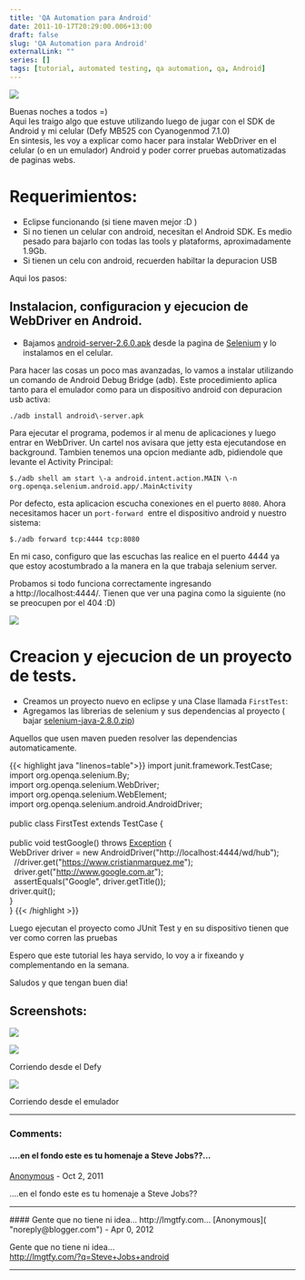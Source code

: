 ```yaml
---
title: 'QA Automation para Android'
date: 2011-10-17T20:29:00.006+13:00
draft: false
slug: 'QA Automation para Android'
externalLink: ""
series: []
tags: [tutorial, automated testing, qa automation, qa, Android]
---
```


[![](http://1.bp.blogspot.com/-3-TPRd7SScA/TpvWkB6zSYI/AAAAAAAAJsk/jMcs_w7-KUs/s200/screenshot13.png)](http://1.bp.blogspot.com/-3-TPRd7SScA/TpvWkB6zSYI/AAAAAAAAJsk/jMcs_w7-KUs/s1600/screenshot13.png)

Buenas noches a todos =)  
Aqui les traigo algo que estuve utilizando luego de jugar con el SDK de Android y mi celular (Defy MB525 con Cyanogenmod 7.1.0)  
En sintesis, les voy a explicar como hacer para instalar WebDriver en el celular (o en un emulador) Android y poder correr pruebas automatizadas de paginas webs.  


# Requerimientos:  
  
- Eclipse funcionando (si tiene maven mejor :D )
- Si no tienen un celular con android, necesitan el Android SDK. Es medio pesado para bajarlo con todas las tools y plataforms, aproximadamente 1.9Gb.
- Si tienen un celu con android, recuerden habiltar la depuracion USB 

Aqui los pasos:

## Instalacion, configuracion y ejecucion de WebDriver en Android.

- Bajamos [android-server-2.6.0.apk](http://selenium.googlecode.com/files/android-server-2.6.0.apk) desde la pagina de [Selenium](http://code.google.com/p/selenium/) y lo instalamos en el celular.

Para hacer las cosas un poco mas avanzadas, lo vamos a instalar utilizando un comando de Android Debug Bridge (adb). Este procedimiento aplica tanto para el emulador como para un dispositivo android con depuracion usb activa:

```
./adb install android\-server.apk
```

Para ejecutar el programa, podemos ir al menu de aplicaciones y luego entrar en WebDriver. Un cartel nos avisara que jetty esta ejecutandose en background. Tambien tenemos una opcion mediante adb, pidiendole que levante el Activity Principal:

```
$./adb shell am start \-a android.intent.action.MAIN \-n org.openqa.selenium.android.app/.MainActivity
```

Por defecto, esta aplicacion escucha conexiones en el puerto `8080`. Ahora necesitamos hacer un `port-forward`  entre el dispositivo android y nuestro sistema:
        
```
$./adb forward tcp:4444 tcp:8080
```

En mi caso, configuro que las escuchas las realice en el puerto 4444 ya que estoy acostumbrado a la manera en la que trabaja selenium server.

Probamos si todo funciona correctamente ingresando a http://localhost:4444/. Tienen que ver una pagina como la siguiente (no se preocupen por el 404 :D)

[![](http://3.bp.blogspot.com/-Wq9VR-1Y8Rs/TpvLBKf2N8I/AAAAAAAAJsc/RCCv3SOTxOM/s400/screenshot12.png)](http://3.bp.blogspot.com/-Wq9VR-1Y8Rs/TpvLBKf2N8I/AAAAAAAAJsc/RCCv3SOTxOM/s1600/screenshot12.png)

# Creacion y ejecucion de un proyecto de tests.

- Creamos un proyecto nuevo en eclipse y una Clase llamada `FirstTest`:
- Agregamos las librerias de selenium y sus dependencias al proyecto ( bajar [selenium-java-2.8.0.zip](http://selenium.googlecode.com/files/selenium-java-2.8.0.zip))

Aquellos que usen maven pueden resolver las dependencias automaticamente. 
  
{{< highlight java "linenos=table">}}
import junit.framework.TestCase;  
import org.openqa.selenium.By;  
import org.openqa.selenium.WebDriver;  
import org.openqa.selenium.WebElement;  
import org.openqa.selenium.android.AndroidDriver;  
   
public class FirstTest extends TestCase {  
   
 public void testGoogle() throws [Exception](http://java.sun.com/j2se/%3Cspan%20style=) {  
  WebDriver driver = new AndroidDriver("http://localhost:4444/wd/hub");  
   //driver.get("https://www.cristianmarquez.me");  
   driver.get("http://www.google.com.ar");  
   assertEquals("Google",  driver.getTitle());  
  driver.quit();  
 }  
}
{{< /highlight >}}

Luego ejecutan el proyecto como JUnit Test y en su dispositivo tienen que ver como corren las pruebas  
  
Espero que este tutorial les haya servido, lo voy a ir fixeando y complementando en la semana.  

Saludos y que tengan buen dia!  
  
## Screenshots:  

[![](http://2.bp.blogspot.com/-0l8OWsdmrjg/TpvYK3E9TOI/AAAAAAAAJss/t9LJrF7OsVY/s400/screenshot14.png)](http://2.bp.blogspot.com/-0l8OWsdmrjg/TpvYK3E9TOI/AAAAAAAAJss/t9LJrF7OsVY/s1600/screenshot14.png)

[![](http://1.bp.blogspot.com/-_9yzQ98GCu8/TpvYLS9OlbI/AAAAAAAAJs0/HO3r8f8tYA8/s400/screenshot-1318836147591.png)](http://1.bp.blogspot.com/-_9yzQ98GCu8/TpvYLS9OlbI/AAAAAAAAJs0/HO3r8f8tYA8/s1600/screenshot-1318836147591.png)

Corriendo desde el Defy

[![](http://4.bp.blogspot.com/-EGR7ZXEY83M/TpvZLGsFVJI/AAAAAAAAJs8/cxqQhEQVOMY/s320/screenshot15.png)](http://4.bp.blogspot.com/-EGR7ZXEY83M/TpvZLGsFVJI/AAAAAAAAJs8/cxqQhEQVOMY/s1600/screenshot15.png)

Corriendo desde el emulador

---
### Comments:
#### ....en el fondo este es tu homenaje a Steve Jobs??...
[Anonymous]( "noreply@blogger.com") - <time datetime="2011-10-18T17:44:58.327+13:00">Oct 2, 2011</time>

....en el fondo este es tu homenaje a Steve Jobs??
<hr />
#### Gente que no tiene ni idea...  
http://lmgtfy.com...
[Anonymous]( "noreply@blogger.com") - <time datetime="2012-04-09T08:31:55.624+12:00">Apr 0, 2012</time>

Gente que no tiene ni idea...  
http://lmgtfy.com/?q=Steve+Jobs+android
<hr />
